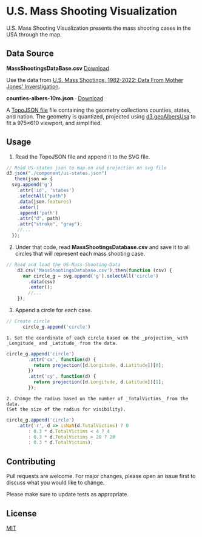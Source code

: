# U.S. Mass Shooting Visualization

U.S. Mass Shooting Visualization presents the mass shooting cases in the USA through the map.

## Data Source
<b>MassShootingsDataBase.csv</b> [Download](https://www.motherjones.com/politics/2012/12/mass-shootings-mother-jones-full-data/)

Use the data from [U.S. Mass Shootings, 1982-2022: Data From Mother Jones' Inverstigation](https://www.motherjones.com/politics/2012/12/mass-shootings-mother-jones-full-data/). 

<b>counties-albers-10m.json</b> · [Download](https://cdn.jsdelivr.net/npm/us-atlas@3/counties-albers-10m.json "Source")

A [TopoJSON file](https://github.com/topojson/topojson-specification/blob/master/README.md#21-topology-objects) file containing the geometry collections counties, states, and nation. The geometry is quantized, projected using [d3.geoAlbersUsa](https://github.com/d3/d3-geo/blob/master/README.md#geoAlbersUsa) to fit a 975×610 viewport, and simplified. 

## Usage

1. Read the TopoJSON file and append it to the SVG file.
```js
// Read US-states json to map-on and projection on svg file
d3.json("./component/us-states.json")
  .then(json => {
  svg.append('g')
    .attr('id', 'states')
    .selectAll("path")
    .data(json.features)
    .enter()
    .append('path')
    .attr("d", path)
    .attr("stroke", "gray");
    //...
  });
```
2. Under that code, read <b>MassShootingsDatabase.csv</b> and save it to all circles that will represent each mass shooting case.
```js
// Read and load the US-Mass-Shooting-Data
    d3.csv('MassShootingsDatabase.csv').then(function (csv) {
      var circle_g = svg.append('g').selectAll('circle')
        .data(csv)
        .enter();
        //...
    });
```
3. Append a circle for each case.
```js
// Create circle
      circle_g.append('circle')
```
    1. Set the coordinate of each circle based on the _projection_ with _Longitude_ and _Latitude_ from the data.
```js
circle_g.append('circle')
        .attr('cx', function(d) {
          return projection([d.Longitude, d.Latitude])[0];
        })
        .attr('cy', function(d) {
          return projection([d.Longitude, d.Latitude])[1];
        });
```
    2. Change the radius based on the number of _TotalVictims_ from the data. 
    (Set the size of the radius for visibility).

```js
circle_g.append('circle')
    .attr('r', d => isNaN(d.TotalVictims) ? 0 
        : 0.3 * d.TotalVictims < 4 ? 4 
        : 0.3 * d.TotalVictims > 20 ? 20
        : 0.3 * d.TotalVictims);
```
## Contributing

Pull requests are welcome. For major changes, please open an issue first
to discuss what you would like to change.

Please make sure to update tests as appropriate.

## License

[MIT](https://choosealicense.com/licenses/mit/)